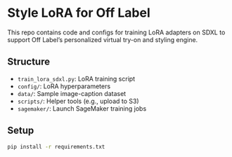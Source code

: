 # Style LoRA for Off Label

This repo contains code and configs for training LoRA adapters on SDXL to support Off Label’s personalized virtual try-on and styling engine.

## Structure
- `train_lora_sdxl.py`: LoRA training script
- `config/`: LoRA hyperparameters
- `data/`: Sample image-caption dataset
- `scripts/`: Helper tools (e.g., upload to S3)
- `sagemaker/`: Launch SageMaker training jobs

## Setup
```bash
pip install -r requirements.txt
```

